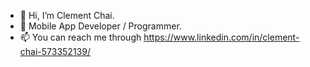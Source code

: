 - 👋 Hi, I’m Clement Chai.
- 👀 Mobile App Developer / Programmer.
- 📫 You can reach me through https://www.linkedin.com/in/clement-chai-573352139/

<!---
clementchai14/clementchai14 is a ✨ special ✨ repository because its `README.md` (this file) appears on your GitHub profile.
You can click the Preview link to take a look at your changes.
--->
